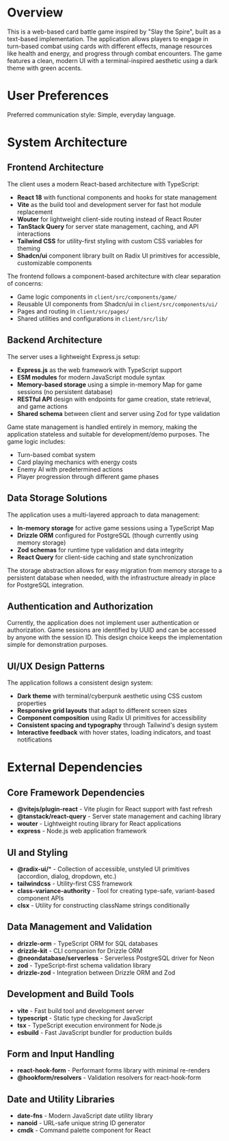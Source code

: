 # Overview

This is a web-based card battle game inspired by "Slay the Spire", built as a text-based implementation. The application allows players to engage in turn-based combat using cards with different effects, manage resources like health and energy, and progress through combat encounters. The game features a clean, modern UI with a terminal-inspired aesthetic using a dark theme with green accents.

# User Preferences

Preferred communication style: Simple, everyday language.

# System Architecture

## Frontend Architecture

The client uses a modern React-based architecture with TypeScript:

- **React 18** with functional components and hooks for state management
- **Vite** as the build tool and development server for fast hot module replacement
- **Wouter** for lightweight client-side routing instead of React Router
- **TanStack Query** for server state management, caching, and API interactions
- **Tailwind CSS** for utility-first styling with custom CSS variables for theming
- **Shadcn/ui** component library built on Radix UI primitives for accessible, customizable components

The frontend follows a component-based architecture with clear separation of concerns:
- Game logic components in `client/src/components/game/`
- Reusable UI components from Shadcn/ui in `client/src/components/ui/`
- Pages and routing in `client/src/pages/`
- Shared utilities and configurations in `client/src/lib/`

## Backend Architecture

The server uses a lightweight Express.js setup:

- **Express.js** as the web framework with TypeScript support
- **ESM modules** for modern JavaScript module syntax
- **Memory-based storage** using a simple in-memory Map for game sessions (no persistent database)
- **RESTful API** design with endpoints for game creation, state retrieval, and game actions
- **Shared schema** between client and server using Zod for type validation

Game state management is handled entirely in memory, making the application stateless and suitable for development/demo purposes. The game logic includes:
- Turn-based combat system
- Card playing mechanics with energy costs
- Enemy AI with predetermined actions
- Player progression through different game phases

## Data Storage Solutions

The application uses a multi-layered approach to data management:

- **In-memory storage** for active game sessions using a TypeScript Map
- **Drizzle ORM** configured for PostgreSQL (though currently using memory storage)
- **Zod schemas** for runtime type validation and data integrity
- **React Query** for client-side caching and state synchronization

The storage abstraction allows for easy migration from memory storage to a persistent database when needed, with the infrastructure already in place for PostgreSQL integration.

## Authentication and Authorization

Currently, the application does not implement user authentication or authorization. Game sessions are identified by UUID and can be accessed by anyone with the session ID. This design choice keeps the implementation simple for demonstration purposes.

## UI/UX Design Patterns

The application follows a consistent design system:

- **Dark theme** with terminal/cyberpunk aesthetic using CSS custom properties
- **Responsive grid layouts** that adapt to different screen sizes
- **Component composition** using Radix UI primitives for accessibility
- **Consistent spacing and typography** through Tailwind's design system
- **Interactive feedback** with hover states, loading indicators, and toast notifications

# External Dependencies

## Core Framework Dependencies

- **@vitejs/plugin-react** - Vite plugin for React support with fast refresh
- **@tanstack/react-query** - Server state management and caching library
- **wouter** - Lightweight routing library for React applications
- **express** - Node.js web application framework

## UI and Styling

- **@radix-ui/*** - Collection of accessible, unstyled UI primitives (accordion, dialog, dropdown, etc.)
- **tailwindcss** - Utility-first CSS framework
- **class-variance-authority** - Tool for creating type-safe, variant-based component APIs
- **clsx** - Utility for constructing className strings conditionally

## Data Management and Validation

- **drizzle-orm** - TypeScript ORM for SQL databases
- **drizzle-kit** - CLI companion for Drizzle ORM
- **@neondatabase/serverless** - Serverless PostgreSQL driver for Neon
- **zod** - TypeScript-first schema validation library
- **drizzle-zod** - Integration between Drizzle ORM and Zod

## Development and Build Tools

- **vite** - Fast build tool and development server
- **typescript** - Static type checking for JavaScript
- **tsx** - TypeScript execution environment for Node.js
- **esbuild** - Fast JavaScript bundler for production builds

## Form and Input Handling

- **react-hook-form** - Performant forms library with minimal re-renders
- **@hookform/resolvers** - Validation resolvers for react-hook-form

## Date and Utility Libraries

- **date-fns** - Modern JavaScript date utility library
- **nanoid** - URL-safe unique string ID generator
- **cmdk** - Command palette component for React